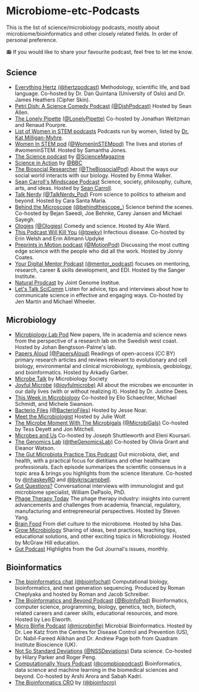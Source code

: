 # Microbiome-etc-Podcasts

This is the list of science/microbiology podcasts, mostly about microbiome/bioinformatics and other closely related fields. In order of personal preference.

📻 If you would like to share your favourite podcast, feel free to let me know.

## Science

- [Everything Hertz](https://everythinghertz.com/) [(@hertzpodcast)](https://twitter.com/hertzpodcast) Methodology, scientific life, and bad language. Co-hosted by Dr. Dan Quintana (University of Oslo) and Dr. James Heathers (Cipher Skin).
- [Petri Dish: A Science Comedy Podcast](https://anchor.fm/petridish) [(@DishPodcast)](https://twitter.com/DishPodcast) Hosted by Sean Allen.
- [The Lonely Pipette](https://mailchi.mp/422e1cbcf40a/try) [(@LonelyPipette)](https://twitter.com/LonelyPipette) Co-hosted by Jonathan Weitzman and Renaud Pourpre.
- [List of Women in STEM podcasts](https://twitter.com/i/lists/1052729937856102402) Podcasts run by women, listed by [Dr. Kat Milligan-Myhre](https://twitter.com/Napaaqtuk).
- [Women In STEM pod](https://podcasts.apple.com/us/podcast/stempod/id1475866450) [(@WomenInSTEMpod)](https://twitter.com/WomenInSTEMpod) The lives and stories of #womeninSTEM. Hosted by Samantha Jones.
- [The Science podcast](https://www.sciencemag.org/about/podcast) by [@ScienceMagazine](https://twitter.com/ScienceMagazine)
- [Science in Action](https://www.bbc.co.uk/programmes/p002vsnb/episodes/downloads) by [@BBC](https://twitter.com/BBC)
- [The Biosocial Researcher](https://anchor.fm/emma-walker28/) [(@TheBiosocialPod)](https://twitter.com/TheBiosocialPod) About the ways our social world interacts with our biology. Hosted by Emma Walker.
- [Sean Carroll's Mindscape Podcast](https://www.preposterousuniverse.com/podcast/) Science, society, philosophy, culture, arts, and ideas. Hosted by [Sean Carroll](https://twitter.com/seanmcarroll).
- [Talk Nerdy](https://www.carasantamaria.com/podcast) [(@TalkNerdy_Pod)](https://twitter.com/TalkNerdy_Pod) From science to politics to atheism and beyond. Hosted by Cara Santa Maria.
- [Behind the Microscope](https://www.behindthemicroscope.com/) [(@behindthescope_)](https://twitter.com/behindthescope_) Science behind the scenes. Co-hosted by Bejan Saeedi, Joe Behnke, Carey Jansen and Michael Sayegh.
- [Ologies](https://linktr.ee/alieward) [(@Ologies)](https://twitter.com/Ologies) Comedy and science. Hosted by Alie Ward.
- [This Podcast Will Kill You](http://thispodcastwillkillyou.com/) [(@tpwky)](https://twitter.com/tpwky) Infectious disease. Co-hosted by Erin Welsh and Erin Allmann Updyke
- [Preprints in Motion podcast](http://preprintsinmotion.com/) [(@MotionPod)](https://twitter.com/MotionPod) Discussing the most cutting edge science with the people who did all the work. Hosted by Jonny Coates.
- [Your Digital Mentor Podcast](https://your-digital-mentor.simplecast.com/) [(@mentor_podcast)](https://twitter.com/mentor_podcast) focuses on mentoring, research, career & skills development, and EDI. Hosted by the Sanger Institute.
- [Natural Prodcast](https://jgi.doe.gov/category/podcasts/natural-prodcast/) by Joint Genome Institue.
- [Let's Talk SciComm](https://anchor.fm/letstalkscicomm) Listen for advice, tips and interviews about how to communicate science in effective and engaging ways. Co-hosted by Jen Martin and Michael Wheeler.


## Microbiology

- [Microbiology Lab Pod](https://microbiology.se/2020/04/27/the-microbiology-lab-pod/) New papers, life in academia and science news from the perspective of a research lab on the Swedish west coast. Hosted by Johan Bengtsson-Palme's lab.
- [Papers Aloud](https://rss.com/podcasts/audiolit/) [(@PapersAloud)](https://twitter.com/PapersAloud) Readings of open-access (CC BY) primary research articles and reviews relevant to evolutionary and cell biology, environmental and clinical microbiology, symbiosis, geobiology, and bioinformatics. Hosted by Arkadiy Garber.
- [Microbe Talk](https://microbiologysociety.org/news-press/podcast-microbe-talk.html) by Microbiology Society
- [Joyful Microbe](https://joyfulmicrobe.com/category/podcast-episodes/) [(@joyfulmicrobe)](https://twitter.com/joyfulmicrobe) All about the microbes we encounter in our daily lives (with or without realizing it). Hosted by Dr. Justine Dees.
- [This Week in Microbiology](https://asm.org/Podcasts/TWiM) Co-hosted by Elio Schaechter, Michael Schmidt, and Michele Swanson.
- [Bacterio Files](https://asm.org/Podcasts/BacterioFiles) [(@BacterioFiles)](https://twitter.com/BacterioFiles) Hosted by Jesse Noar.
- [Meet the Microbiologist](https://asm.org/Podcasts/MTM) Hosted by Julie Wolf.
- [The Microbe Moment With The Microbigals](https://www.microbigals.com/the-microbe-moment-science-podcast) [(@MicrobiGals)](https://twitter.com/MicrobiGals) Co-hosted by Tess Deyett and Jon Mitchell.
- [Microbes and Us](https://fems-microbiology.org/welcome-to-our-new-podcast-microbes-and-us/) Co-hosted by Joseph Shuttleworth and Eleni Koursari.
- [The Genomics Lab](https://anchor.fm/thegenomicslab) [(@theGenomicsLab)](https://twitter.com/theGenomicsLab) Co-hosted by Olivia Grant and Eleanor Watson.
- [The Gut Microbiota Practice Tips Podcast](https://www.bykriscampbell.com/podcast) Gut microbiota, diet, and health, with a practical focus for dietitians and other healthcare professionals. Each episode summarizes the scientific consensus in a topic area & brings you highlights from the science literature. Co-hosted by [@nhaskeyRD](https://twitter.com/nhaskeyRD) and [@bykriscampbell](https://twitter.com/bykriscampbell).
- [Gut Questions?](https://yourgutquestions.com/) Conversational interviews with immunologist and gut microbiome specialist, William DePaolo, PhD.
- [Phage Therapy Today](https://anchor.fm/phagetherapytoday) The phage therapy industry: insights into current advancements and challenges from academia, financial, regulatory, manufacturing and entrepreneurial perspectives. Hosted by Steven Yang.
- [Brain Food](https://open.spotify.com/show/6y9HgUIM66QGMwGAHt0dgT) From diet culture to the microbiome. Hosted by Isha Das.
- [Grow Microbiology](https://open.spotify.com/show/2tNv1KcSqP2gTZsCh2VeM1) Sharing of ideas, best practices, teaching tips, educational solutions, and other exciting topics in Microbiology. Hosted by McGraw Hill education. 
- [Gut Podcast](https://soundcloud.com/bmjpodcasts/sets/gut-podcast) Highlights from the Gut Journal's issues, monthly. 

## Bioinformatics

- [The bioinformatics chat](https://bioinformatics.chat/) [(@bioinfochat)](https://twitter.com/bioinfochat) Computational biology, bioinformatics, and next generation sequencing. Produced by Roman Cheplyaka and hosted by Roman and Jacob Schreiber.
- [The Bioinformatics and Beyond Podcast](https://anchor.fm/bioinfopod/) [(@BioInfoPod)](https://twitter.com/BioInfoPod) Bioinformatics, computer science, programming, biology, genetics, tech, biotech, related careers and career skills, educational resources, and more. Hosted by Leo Elworth.
- [Micro Binfie Podcast](https://soundcloud.com/microbinfie) [(@microbinfie)](https://twitter.com/microbinfie) Microbial Bioinformatics. Hosted by Dr. Lee Katz from the Centres for Disease Control and Prevention (US), Dr. Nabil-Fareed Alikhan and Dr. Andrew Page both from Quadram Institute Bioscience (UK).
- [Not So Standard Deviations](https://nssdeviations.com/) [(@NSSDeviations)](https://twitter.com/NSSDeviations) Data science. Co-hosted by Hilary Parker and Roger Peng.
- [Computationally Yours Podcast](https://linktr.ee/computationallyyours) [(@compbiopodcast)](https://twitter.com/compbiopodcast) Bioinformatics, data science and machine learning in the biomedical sciences and beyond. Co-hosted by Arshi Arora and Sabah Kadri.
- [The Bioinformatics CRO](https://www.bioinformaticscro.com/the-bioinformatics-cro-podcast/) by [(@bioinfocro)](https://twitter.com/bioinfocro)


  
